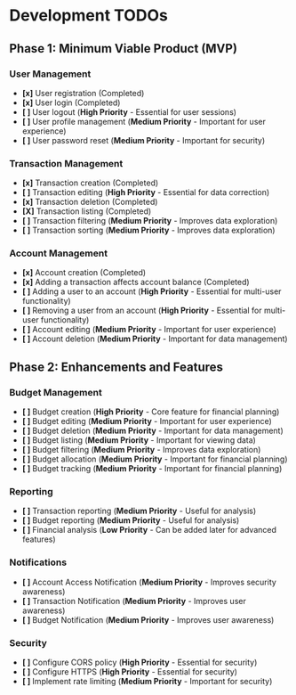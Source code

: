 # Development TODOs

## Phase 1: Minimum Viable Product (MVP)

### User Management

- **[x]** User registration (Completed)
- **[x]** User login (Completed)
- **[ ]** User logout (**High Priority** - Essential for user sessions)
- **[ ]** User profile management (**Medium Priority** - Important for user experience)
- **[ ]** User password reset (**Medium Priority** - Important for security)

### Transaction Management

- **[x]** Transaction creation (Completed)
- **[ ]** Transaction editing (**High Priority** - Essential for data correction)
- **[x]** Transaction deletion (Completed)
- **[X]** Transaction listing (Completed)
- **[ ]** Transaction filtering (**Medium Priority** - Improves data exploration)
- **[ ]** Transaction sorting (**Medium Priority** - Improves data exploration)

### Account Management

- **[x]** Account creation (Completed)
- **[x]** Adding a transaction affects account balance (Completed)
- **[ ]** Adding a user to an account (**High Priority** - Essential for multi-user
  functionality)
- **[ ]** Removing a user from an account (**High Priority** - Essential for multi-user
  functionality)
- **[ ]** Account editing (**Medium Priority** - Important for user experience)
- **[ ]** Account deletion (**Medium Priority** - Important for data management)

## Phase 2: Enhancements and Features

### Budget Management

- **[ ]** Budget creation (**High Priority** - Core feature for financial planning)
- **[ ]** Budget editing (**Medium Priority** - Important for user experience)
- **[ ]** Budget deletion (**Medium Priority** - Important for data management)
- **[ ]** Budget listing (**Medium Priority** - Important for viewing data)
- **[ ]** Budget filtering (**Medium Priority** - Improves data exploration)
- **[ ]** Budget allocation (**Medium Priority** - Important for financial planning)
- **[ ]** Budget tracking (**Medium Priority** - Important for financial planning)

### Reporting

- **[ ]** Transaction reporting (**Medium Priority** - Useful for analysis)
- **[ ]** Budget reporting (**Medium Priority** - Useful for analysis)
- **[ ]** Financial analysis (**Low Priority** - Can be added later for advanced
  features)

### Notifications

- **[ ]** Account Access Notification (**Medium Priority** - Improves security awareness)
- **[ ]** Transaction Notification (**Medium Priority** - Improves user awareness)
- **[ ]** Budget Notification (**Medium Priority** - Improves user awareness)

### Security

- **[ ]** Configure CORS policy (**High Priority** - Essential for security)
- **[ ]** Configure HTTPS (**High Priority** - Essential for security)
- **[ ]** Implement rate limiting (**Medium Priority** - Important for security)

